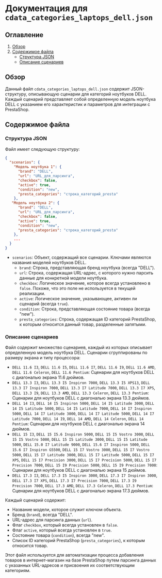 # Документация для `cdata_categories_laptops_dell.json`

## Оглавление

1. [Обзор](#обзор)
2. [Содержимое файла](#содержимое-файла)
    - [Структура JSON](#структура-json)
    - [Описание сценариев](#описание-сценариев)

## Обзор

Данный файл `cdata_categories_laptops_dell.json` содержит JSON-структуру, описывающую сценарии для категорий ноутбуков DELL. Каждый сценарий представляет собой определенную модель ноутбука DELL с указанием его характеристик и параметров для интеграции с PrestaShop.

## Содержимое файла

### Структура JSON

Файл имеет следующую структуру:

```json
{
  "scenarios": {
    "Модель ноутбука 1": {
      "brand": "DELL",
      "url": "URL_для_парсинга",
      "checkbox": false,
      "active": true,
      "condition": "new",
      "presta_categories": "строка_категорий_presta"
    },
   "Модель ноутбука 2": {
      "brand": "DELL",
      "url": "URL_для_парсинга",
      "checkbox": false,
      "active": true,
      "condition": "new",
      "presta_categories": "строка_категорий_presta"
    },
    ...
  }
}
```

- `scenarios`: Объект, содержащий все сценарии. Ключами являются названия моделей ноутбуков DELL.
    - `brand`: Строка, представляющая бренд ноутбука (всегда "DELL").
    - `url`: Строка, содержащая URL-адрес, с которого нужно парсить данные для конкретной модели ноутбука.
    - `checkbox`: Логическое значение, которое всегда установлено в `false`. Похоже, что это поле не используется в текущей реализации.
    - `active`: Логическое значение, указывающее, активен ли сценарий (всегда `true`).
    - `condition`: Строка, представляющая состояние товара (всегда "new").
    - `presta_categories`: Строка, содержащая ID категорий PrestaShop, к которым относится данный товар, разделенные запятыми.

### Описание сценариев

Файл содержит множество сценариев, каждый из которых описывает определенную модель ноутбука DELL. Сценарии сгруппированы по размеру экрана и типу процессора:
- `DELL 11.6 I3`, `DELL 11.6 I5`, `DELL 11.6 I7`, `DELL 11.6 I9`, `DELL 11.6 AMD`, `DELL 11.6 Celeron`, `DELL 11.6 Pentium`: Сценарии для ноутбуков DELL с диагональю экрана 11.6 дюймов.
- `DELL 13.3 I3`, `DELL 13.3 I5 Inspiron 7000`, `DELL 13.3 I5 XPS13`, `DELL 13.3 I7 Inspiron 7000`, `DELL 13.3 I7 Latitude 7000`, `DELL 13.3 I7 XPS`, `DELL 13.3 I9`, `DELL 13.3 AMD`, `DELL 13.3 Celeron`, `DELL 13.3 Pentium`: Сценарии для ноутбуков DELL с диагональю экрана 13.3 дюймов.
- `DELL 14 I3`, `DELL 14 I5 Inspiron 5000`, `DELL 14 I5 Latitude 3000`, `DELL 14 I5 Latitude 5000`, `DELL 14 I5 Latitude 7000`, `DELL 14 I7 Inspiron 5000`, `DELL 14 I7 Latitude 3000`, `DELL 14 I7 Latitude 5000`, `DELL 14 I7 Latitude 7000`, `DELL 14 I9`, `DELL 14 AMD`, `DELL 14 Celeron`, `DELL 14 Pentium`: Сценарии для ноутбуков DELL с диагональю экрана 14 дюймов.
- `DELL 15 I3`, `DELL 15 I5.6 Inspiron 5000`, `DELL 15 I5 Vostro 3000`, `DELL 15 I5 Vostro 5000`, `DELL 15 I5 Latitude 3000`, `DELL 15 I5 Latitude 5000`, `DELL 15.0 I7 Latitude 9000`, `DELL 15.6 I7 Inspiron 5000`, `DELL 15.6 I7 Inspiron G5500`, `DELL 15 I7 Vostro 3000`, `DELL 15 I7 Vostro 5000`, `DELL 15 I7 Latitude 3000`, `DELL 15 I7 Latitude 5000`, `DELL 15 I7 XPS`, `DELL 15 I7 Precision 3000`, `DELL 15 I7 Precision 5000`, `DELL 15 I7 Precision 7000`, `DELL 15 I9 Precision 5000`, `DELL 15 I9 Precision 7000`: Сценарии для ноутбуков DELL с диагональю экрана 15 дюймов.
- `DELL 17.3 I3`, `DELL 17.3 I5 Inspiron 3000`, `DELL 17.3 I7 Inspiron 3000`, `DELL 17.3 I7 XPS`, `DELL 17.3 I7 Precision 7000`, `DELL 17.3 I9 Precision 7000`, `DELL 17.3 AMD`, `DELL 17.3 Celeron`, `DELL 17.3 Pentium`: Сценарии для ноутбуков DELL с диагональю экрана 17.3 дюймов.

Каждый сценарий содержит:
   -   Название модели, которое служит ключом объекта.
   -  Бренд (`brand`), всегда "DELL".
   - URL-адрес для парсинга данных (`url`).
   - Флаг `checkbox`, который всегда установлен в `false`.
   - Флаг `active`, который всегда установлен в `true`.
   - Состояние товара (`condition`), всегда "new".
   - Список ID категорий PrestaShop (`presta_categories`), к которым относится товар.

Этот файл используется для автоматизации процесса добавления товаров в интернет-магазин на базе PrestaShop путем парсинга данных с указанных URL-адресов и присвоения их соответствующим категориям.